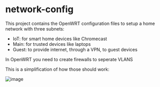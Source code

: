 # network-config
This project contains the OpenWRT configuration files to setup a home network with three subnets:
- IoT: for smart home devices like Chromecast
- Main: for trusted devices like laptops
- Guest: to provide internet, through a VPN, to guest devices

In OpenWRT you need to create firewalls to seperate VLANS

This is a simplification of how those should work:

![image](https://github.com/akademsubotnik/network-config/assets/44036625/05589f76-c017-4136-a9f7-5089d96f64ef)
